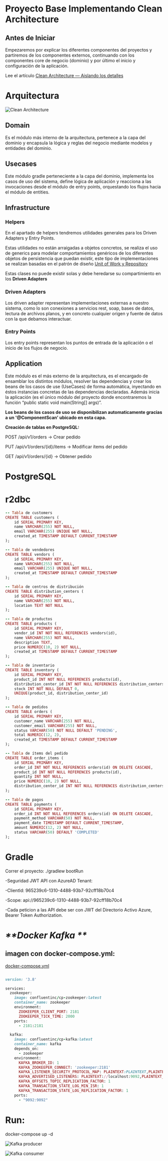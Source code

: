# Proyecto Base Implementando Clean Architecture

## Antes de Iniciar

Empezaremos por explicar los diferentes componentes del proyectos y partiremos de los componentes externos, continuando con los componentes core de negocio (dominio) y por último el inicio y configuración de la aplicación.

Lee el artículo [Clean Architecture — Aislando los detalles](https://medium.com/bancolombia-tech/clean-architecture-aislando-los-detalles-4f9530f35d7a)

# Arquitectura

![Clean Architecture](https://miro.medium.com/max/1400/1*ZdlHz8B0-qu9Y-QO3AXR_w.png)

## Domain

Es el módulo más interno de la arquitectura, pertenece a la capa del dominio y encapsula la lógica y reglas del negocio mediante modelos y entidades del dominio.

## Usecases

Este módulo gradle perteneciente a la capa del dominio, implementa los casos de uso del sistema, define lógica de aplicación y reacciona a las invocaciones desde el módulo de entry points, orquestando los flujos hacia el módulo de entities.

## Infrastructure

### Helpers

En el apartado de helpers tendremos utilidades generales para los Driven Adapters y Entry Points.

Estas utilidades no están arraigadas a objetos concretos, se realiza el uso de generics para modelar comportamientos
genéricos de los diferentes objetos de persistencia que puedan existir, este tipo de implementaciones se realizan
basadas en el patrón de diseño [Unit of Work y Repository](https://medium.com/@krzychukosobudzki/repository-design-pattern-bc490b256006)

Estas clases no puede existir solas y debe heredarse su compartimiento en los **Driven Adapters**

### Driven Adapters

Los driven adapter representan implementaciones externas a nuestro sistema, como lo son conexiones a servicios rest,
soap, bases de datos, lectura de archivos planos, y en concreto cualquier origen y fuente de datos con la que debamos
interactuar.

### Entry Points

Los entry points representan los puntos de entrada de la aplicación o el inicio de los flujos de negocio.

## Application

Este módulo es el más externo de la arquitectura, es el encargado de ensamblar los distintos módulos, resolver las dependencias y crear los beans de los casos de use (UseCases) de forma automática, inyectando en éstos instancias concretas de las dependencias declaradas. Además inicia la aplicación (es el único módulo del proyecto donde encontraremos la función “public static void main(String[] args)”.

**Los beans de los casos de uso se disponibilizan automaticamente gracias a un '@ComponentScan' ubicado en esta capa.**


**Creación de tablas en PostgreSQL:**

POST /api/v1/orders → Crear pedido

PUT /api/v1/orders/{id}/items → Modificar ítems del pedido

GET /api/v1/orders/{id} → Obtener pedido

# **PostgreSQL**
# **r2dbc**


```ruby
-- Tabla de customers
CREATE TABLE customers (
    id SERIAL PRIMARY KEY,
    name VARCHAR(255) NOT NULL,
    email VARCHAR(255) UNIQUE NOT NULL,
    created_at TIMESTAMP DEFAULT CURRENT_TIMESTAMP
);

-- Tabla de vendedores
CREATE TABLE vendors (
    id SERIAL PRIMARY KEY,
    name VARCHAR(255) NOT NULL,
    email VARCHAR(255) UNIQUE NOT NULL,
    created_at TIMESTAMP DEFAULT CURRENT_TIMESTAMP
);

-- Tabla de centros de distribución
CREATE TABLE distribution_centers (
    id SERIAL PRIMARY KEY,
    name VARCHAR(255) NOT NULL,
    location TEXT NOT NULL
);

-- Tabla de productos
CREATE TABLE products (
    id SERIAL PRIMARY KEY,
    vendor_id INT NOT NULL REFERENCES vendors(id),
    name VARCHAR(255) NOT NULL,
    description TEXT,
    price NUMERIC(10, 2) NOT NULL,
    created_at TIMESTAMP DEFAULT CURRENT_TIMESTAMP
);

-- Tabla de inventario
CREATE TABLE inventory (
    id SERIAL PRIMARY KEY,
    product_id INT NOT NULL REFERENCES products(id),
    distribution_center_id INT NOT NULL REFERENCES distribution_centers(id),
    stock INT NOT NULL DEFAULT 0,
    UNIQUE(product_id, distribution_center_id)
);

-- Tabla de pedidos
CREATE TABLE orders (
    id SERIAL PRIMARY KEY,
    customer_name VARCHAR(255) NOT NULL,
    customer_email VARCHAR(255) NOT NULL,
    status VARCHAR(50) NOT NULL DEFAULT 'PENDING',
    total NUMERIC(12, 2),
    created_at TIMESTAMP DEFAULT CURRENT_TIMESTAMP
);

-- Tabla de ítems del pedido
CREATE TABLE order_items (
    id SERIAL PRIMARY KEY,
    order_id INT NOT NULL REFERENCES orders(id) ON DELETE CASCADE,
    product_id INT NOT NULL REFERENCES products(id),
    quantity INT NOT NULL,
    price NUMERIC(10, 2) NOT NULL,
    distribution_center_id INT NOT NULL REFERENCES distribution_centers(id)
);

-- Tabla de pagos
CREATE TABLE payments (
    id SERIAL PRIMARY KEY,
    order_id INT NOT NULL REFERENCES orders(id) ON DELETE CASCADE,
    payment_method VARCHAR(50) NOT NULL,
    payment_date TIMESTAMP DEFAULT CURRENT_TIMESTAMP,
    amount NUMERIC(12, 2) NOT NULL,
    status VARCHAR(50) DEFAULT 'COMPLETED'
);


```




# **Gradle**
Correr el proyecto:
./gradlew bootRun

-Seguridad JWT API con AzureAD Tenant:

-ClientId: 965239c6-1310-4488-93b7-92cff18b70c4

-Scope: api://965239c6-1310-4488-93b7-92cff18b70c4

-Cada peticion a las API debe ser con JWT del Directorio Activo Azure, Bearer Token Authorization.

# _**Docker Kafka **_

imagen con docker-compose.yml:
-
 [docker-compose.yml](https://drive.google.com/file/d/13NtGsA78bhLQ0j0zDHSGs7065NpFR23z/view?usp=sharing)

```ruby

version: '3.8'

services:
  zookeeper:
    image: confluentinc/cp-zookeeper:latest
    container_name: zookeeper
    environment:
      ZOOKEEPER_CLIENT_PORT: 2181
      ZOOKEEPER_TICK_TIME: 2000
    ports:
      - 2181:2181

  kafka:
    image: confluentinc/cp-kafka:latest
    container_name: kafka
    depends_on:
      - zookeeper
    environment:
      KAFKA_BROKER_ID: 1
      KAFKA_ZOOKEEPER_CONNECT: 'zookeeper:2181'
      KAFKA_LISTENER_SECURITY_PROTOCOL_MAP: PLAINTEXT:PLAINTEXT,PLAINTEXT_INTERNAL:PLAINTEXT
      KAFKA_ADVERTISED_LISTENERS: PLAINTEXT://localhost:9092,PLAINTEXT_INTERNAL://broker:29092
      KAFKA_OFFSETS_TOPIC_REPLICATION_FACTOR: 1
      KAFKA_TRANSACTION_STATE_LOG_MIN_ISR: 1
      KAFKA_TRANSACTION_STATE_LOG_REPLICATION_FACTOR: 1
    ports:
      - "9092:9092"

```

# **Run:** 

docker-compose up -d

![Kafka producer](https://ibb.co/CsWCv7cW)

![Kafka consumer](https://drive.google.com/file/d/1FrNMVQ595oGWLtmYDhqD8BOmssC1LXyc/view?usp=sharing)




